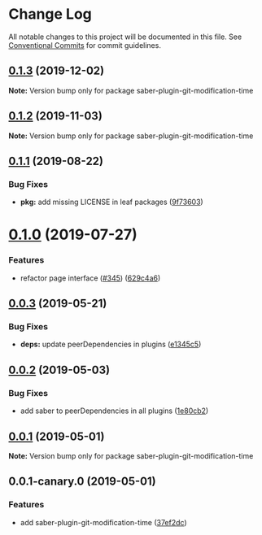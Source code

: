# Change Log

All notable changes to this project will be documented in this file.
See [Conventional Commits](https://conventionalcommits.org) for commit guidelines.

## [0.1.3](https://github.com/saberland/saber/compare/saber-plugin-git-modification-time@0.1.2...saber-plugin-git-modification-time@0.1.3) (2019-12-02)

**Note:** Version bump only for package saber-plugin-git-modification-time

## [0.1.2](https://github.com/saberland/saber/compare/saber-plugin-git-modification-time@0.1.1...saber-plugin-git-modification-time@0.1.2) (2019-11-03)

**Note:** Version bump only for package saber-plugin-git-modification-time

## [0.1.1](https://github.com/saberland/saber/compare/saber-plugin-git-modification-time@0.1.0...saber-plugin-git-modification-time@0.1.1) (2019-08-22)

### Bug Fixes

- **pkg:** add missing LICENSE in leaf packages ([9f73603](https://github.com/saberland/saber/commit/9f73603))

# [0.1.0](https://github.com/saberland/saber/compare/saber-plugin-git-modification-time@0.0.3...saber-plugin-git-modification-time@0.1.0) (2019-07-27)

### Features

- refactor page interface ([#345](https://github.com/saberland/saber/issues/345)) ([629c4a6](https://github.com/saberland/saber/commit/629c4a6))

## [0.0.3](https://github.com/egoist/saber/compare/saber-plugin-git-modification-time@0.0.2...saber-plugin-git-modification-time@0.0.3) (2019-05-21)

### Bug Fixes

- **deps:** update peerDependencies in plugins ([e1345c5](https://github.com/egoist/saber/commit/e1345c5))

## [0.0.2](https://github.com/egoist/saber/compare/saber-plugin-git-modification-time@0.0.1...saber-plugin-git-modification-time@0.0.2) (2019-05-03)

### Bug Fixes

- add saber to peerDependencies in all plugins ([1e80cb2](https://github.com/egoist/saber/commit/1e80cb2))

## [0.0.1](https://github.com/egoist/saber/compare/saber-plugin-git-modification-time@0.0.1-canary.0...saber-plugin-git-modification-time@0.0.1) (2019-05-01)

**Note:** Version bump only for package saber-plugin-git-modification-time

## 0.0.1-canary.0 (2019-05-01)

### Features

- add saber-plugin-git-modification-time ([37ef2dc](https://github.com/egoist/saber/commit/37ef2dc))
